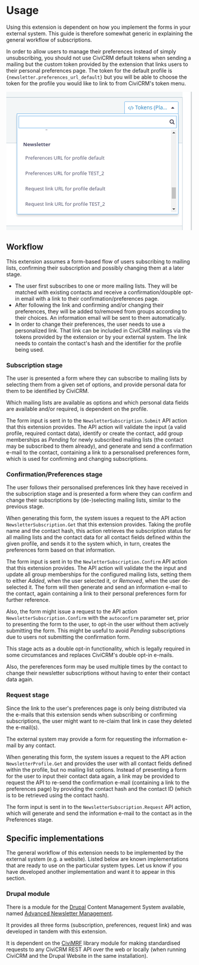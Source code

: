# Usage

Using this extension is dependent on how you implement the forms in your
external system. This guide is therefore somewhat generic in explaining the
general workflow of subscriptions.

In order to allow users to manage their preferences instead of simply
unsubscribing, you should not use CiviCRM default tokens when sending a mailing
but the custom token provided by the extension that links users to their
personal preferences page. The token for the default profile is
`{newsletter.preferences_url_default}` but you will be able to choose the token
for the profile you would like to link to from CiviCRM's token menu.  

![Token Menu](img/token_menu.png?raw=true "Token Menu")


## Workflow

This extension assumes a form-based flow of users subscribing to mailing lists,
confirming their subscription and possibly changing them at a later stage.

- The user first subscribes to one or more mailing lists. They will be matched
  with existing contacts and receive a confirmation/doupble opt-in email with a
  link to their confirmation/preferences page.
- After following the link and confirming and/or changing their preferences,
  they will be added to/removed from groups according to their choices. An
  information email will be sent to them automatically.
- In order to change their preferences, the user needs to use a personalized
  link. That link can be included in CiviCRM mailings via the tokens provided by
  the extension or by your external system. The link needs to contain the
  contact's hash and the identifier for the profile being used.

### Subscription stage

The user is presented a form where they can subscribe to mailing lists by
selecting them from a given set of options, and provide personal data for them
to be identified by CiviCRM.

Which mailing lists are available as options and which personal data fields are
available and/or required, is dependent on the profile.

The form input is sent in to the `NewsletterSubscription.Submit` API action that
this extension provides. The API action will validate the input (a valid
profile, required contact data), identify or create the contact, add group
memberships as *Pending* for newly subscribed mailing lists (the contact may be
subscribed to them already), and generate and send a confirmation e-mail to the
contact, containing a link to a personalised preferences form, which is used for
confirming and changing subscriptions.

### Confirmation/Preferences stage

The user follows their personalised preferences link they have received in the
subscription stage and is presented a form where they can confirm and change
their subscriptions by (de-)selecting mailing lists, similar to the previous
stage.

When generating this form, the system issues a request to the API action
`NewsletterSubscription.Get` that this extension provides. Taking the profile
name and the contact hash, this action retrieves the subscription status for
all mailing lists and the contact data for all contact fields defined within the
given profile, and sends it to the system which, in turn, creates the
preferences form based on that information.

The form input is sent in to the `NewletterSubscription.Confirm` API action that
this extension provides. The API action will validate the the input and update
all group memberships for the configured mailing lists, setting them to either
*Added*, when the user selected it, or *Removed*, when the user de-selected it.
The form will then generate and send an information e-mail to the contact, again
containing a link to their personal preferences form for further reference.

Also, the form might issue a request to the API action
`NewsletterSubscription.Confirm` with the `autoconfirm` parameter set, prior to
presenting the form to the user, to opt-in the user without them actively
submitting the form. This might be useful to avoid *Pending* subscriptions due
to users not submitting the confirmation form.

This stage acts as a double opt-in functionality, which is legally required in
some circumstances and replaces CiviCRM's double opt-in e-mails.

Also, the pereferences form may be used multiple times by the contact to change
their newsletter subscriptions without having to enter their contact data again.

### Request stage

Since the link to the user's preferences page is only being distributed via the
e-mails that this extension sends when subscribing or confirming subscriptions,
the user might want to re-claim that link in case they deleted the e-mail(s).

The external system may provide a form for requesting the information e-mail by
any contact.

When generating this form, the system issues a request to the API action
`NewsletterProfile.Get` and provides the user with all contact fields defined
within the profile, but no mailing list options. Instead of presenting a form
for the user to input their contact data again, a link may be provided to
request the API to re-send the confirmation e-mail (containing a link to the
preferences page) by providing the contact hash and the contact ID (which is to
be retrieved using the contact hash).

The form input is sent in to the `NewsletterSubscription.Request` API action,
which will generate and send the information e-mail to the contact as in the
Preferences stage.


## Specific implementations

The general workflow of this extension needs to be implemented by the external
system (e.g. a website). Listed below are known implementations that are ready
to use on the particular system types. Let us know if you have developed another
implementation and want it to appear in this section.

### Drupal module

There is a module for the [Drupal](https://drupal.org) Content Management System
available, named
[Advanced Newsletter Management](https://github.com/systopia/civicrm_newsletter/).

It provides all three forms (subscription, preferences, request link) and was
developed in tandem with this extension.

It is dependent on the [CiviMRF](https://github.com/CiviMRF/cmrf_core) library
module for making standardised requests to any CiviCRM REST API over the web or
locally (when running CiviCRM and the Drupal Website in the same installation).
